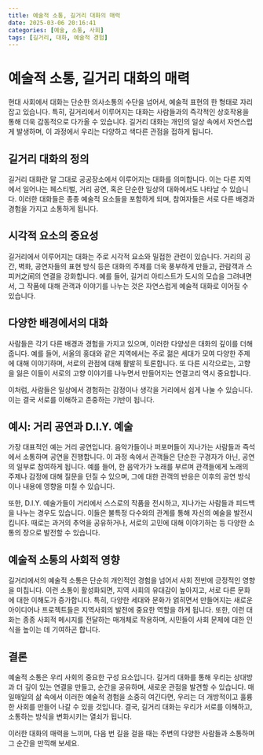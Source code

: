 ```yaml
---
title: 예술적 소통, 길거리 대화의 매력
date: 2025-03-06 20:16:41
categories: [예술, 소통, 사회]
tags: [길거리, 대화, 예술적 경험]
---
```


# 예술적 소통, 길거리 대화의 매력

현대 사회에서 대화는 단순한 의사소통의 수단을 넘어서, 예술적 표현의 한 형태로 자리 잡고 있습니다. 특히, 길거리에서 이루어지는 대화는 사람들과의 즉각적인 상호작용을 통해 더욱 감동적으로 다가올 수 있습니다. 길거리 대화는 개인의 일상 속에서 자연스럽게 발생하며, 이 과정에서 우리는 다양하고 색다른 관점을 접하게 됩니다.

## 길거리 대화의 정의

길거리 대화란 말 그대로 공공장소에서 이루어지는 대화를 의미합니다. 이는 다른 지역에서 일어나는 페스티벌, 거리 공연, 혹은 단순한 일상의 대화에서도 나타날 수 있습니다. 이러한 대화들은 종종 예술적 요소들을 포함하게 되며, 참여자들은 서로 다른 배경과 경험을 가지고 소통하게 됩니다.

## 시각적 요소의 중요성

길거리에서 이루어지는 대화는 주로 시각적 요소와 밀접한 관련이 있습니다. 거리의 공간, 벽화, 공연자들의 표현 방식 등은 대화의 주제를 더욱 풍부하게 만들고, 관람객과 스피커之间의 연결을 강화합니다. 예를 들어, 길거리 아티스트가 도시의 모습을 그려내면서, 그 작품에 대해 관객과 이야기를 나누는 것은 자연스럽게 예술적 대화로 이어질 수 있습니다.

## 다양한 배경에서의 대화

사람들은 각기 다른 배경과 경험을 가지고 있으며, 이러한 다양성은 대화의 깊이를 더해 줍니다. 예를 들어, 서울의 홍대와 같은 지역에서는 주로 젊은 세대가 모여 다양한 주제에 대해 이야기하며, 서로의 관점에 대해 활발히 토론합니다. 또 다른 시각으로는, 고향을 잃은 이들이 서로의 고향 이야기를 나누면서 만들어지는 연결고리 역시 중요합니다. 

이처럼, 사람들은 일상에서 경험하는 감정이나 생각을 거리에서 쉽게 나눌 수 있습니다. 이는 결국 서로를 이해하고 존중하는 기반이 됩니다. 

## 예시: 거리 공연과 D.I.Y. 예술

가장 대표적인 예는 거리 공연입니다. 음악가들이나 퍼포머들이 지나가는 사람들과 즉석에서 소통하며 공연을 진행합니다. 이 과정 속에서 관객들은 단순한 구경자가 아닌, 공연의 일부로 참여하게 됩니다. 예를 들어, 한 음악가가 노래를 부르며 관객들에게 노래의 주제나 감정에 대해 질문을 던질 수 있으며, 그에 대한 관객의 반응은 이후의 공연 방식이나 내용에 영향을 미칠 수 있습니다.

또한, D.I.Y. 예술가들이 거리에서 스스로의 작품을 전시하고, 지나가는 사람들과 피드백을 나누는 경우도 있습니다. 이들은 불특정 다수와의 관계를 통해 자신의 예술을 발전시킵니다. 때로는 과거의 추억을 공유하거나, 서로의 고민에 대해 이야기하는 등 다양한 소통의 장으로 발전할 수 있습니다.

## 예술적 소통의 사회적 영향

길거리에서의 예술적 소통은 단순히 개인적인 경험을 넘어서 사회 전반에 긍정적인 영향을 미칩니다. 이런 소통이 활성화되면, 지역 사회의 유대감이 높아지고, 서로 다른 문화에 대한 이해도가 증가합니다. 특히, 다양한 세대와 문화가 얽히면서 만들어지는 새로운 아이디어나 프로젝트들은 지역사회의 발전에 중요한 역할을 하게 됩니다. 또한, 이런 대화는 종종 사회적 메시지를 전달하는 매개체로 작용하며, 시민들이 사회 문제에 대한 인식을 높이는 데 기여하곤 합니다.

## 결론

예술적 소통은 우리 사회의 중요한 구성 요소입니다. 길거리 대화를 통해 우리는 상대방과 더 깊이 있는 연결을 만들고, 순간을 공유하며, 새로운 관점을 발견할 수 있습니다. 매일매일의 삶 속에서 이러한 예술적 경험을 소중히 여긴다면, 우리는 더 개방적이고 훌륭한 사회를 만들어 나갈 수 있을 것입니다. 결국, 길거리 대화는 우리가 서로를 이해하고, 소통하는 방식을 변화시키는 열쇠가 됩니다. 

이러한 대화의 매력을 느끼며, 다음 번 길을 걸을 때는 주변의 다양한 사람들과 소통하며 그 순간을 만끽해 보세요.